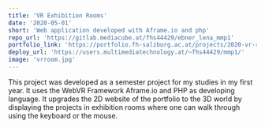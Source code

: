 ```yaml
---
title: 'VR Exhibition Rooms'
date: '2020-05-01'
short: 'Web application developed with Aframe.io and php'
repo_url: 'https://gitlab.mediacube.at/fhs44429/ebner_lena_mmp1'
portfolio_link: 'https://portfolio.fh-salzburg.ac.at/projects/2020-vr-raume-fur-das-portfolio'
deploy_url: 'https://users.multimediatechnology.at/~fhs44429/mmp1/'
image: 'vrroom.jpg'
---
```


This project was developed as a semester project for my studies in my first year.
It uses the WebVR Framework Aframe.io and PHP as developing language.
It upgrades the 2D website of the portfolio to the 3D world by displaying the projects
in exhibition rooms where one can walk through using the keyboard or the mouse.

